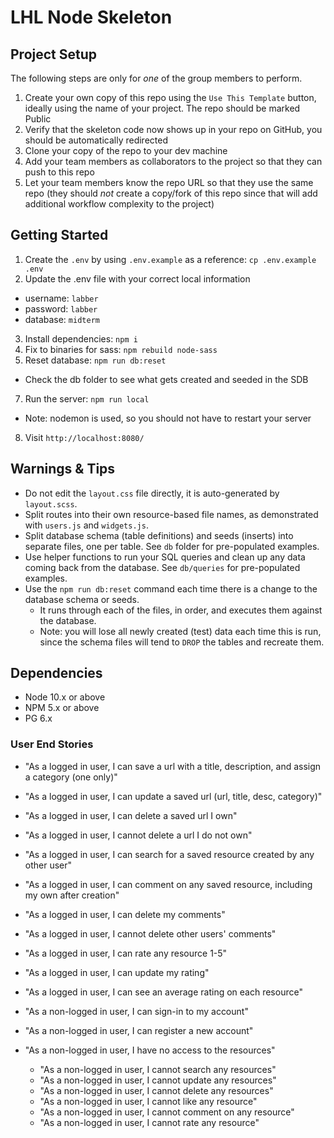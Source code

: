 LHL Node Skeleton
=========

## Project Setup

The following steps are only for _one_ of the group members to perform.

1. Create your own copy of this repo using the `Use This Template` button, ideally using the name of your project. The repo should be marked Public
2. Verify that the skeleton code now shows up in your repo on GitHub, you should be automatically redirected
3. Clone your copy of the repo to your dev machine
4. Add your team members as collaborators to the project so that they can push to this repo
5. Let your team members know the repo URL so that they use the same repo (they should _not_ create a copy/fork of this repo since that will add additional workflow complexity to the project)


## Getting Started

1. Create the `.env` by using `.env.example` as a reference: `cp .env.example .env`
2. Update the .env file with your correct local information 
  - username: `labber` 
  - password: `labber` 
  - database: `midterm`
3. Install dependencies: `npm i`
4. Fix to binaries for sass: `npm rebuild node-sass`
5. Reset database: `npm run db:reset`
  - Check the db folder to see what gets created and seeded in the SDB
7. Run the server: `npm run local`
  - Note: nodemon is used, so you should not have to restart your server
8. Visit `http://localhost:8080/`

## Warnings & Tips

- Do not edit the `layout.css` file directly, it is auto-generated by `layout.scss`.
- Split routes into their own resource-based file names, as demonstrated with `users.js` and `widgets.js`.
- Split database schema (table definitions) and seeds (inserts) into separate files, one per table. See `db` folder for pre-populated examples. 
- Use helper functions to run your SQL queries and clean up any data coming back from the database. See `db/queries` for pre-populated examples.
- Use the `npm run db:reset` command each time there is a change to the database schema or seeds. 
  - It runs through each of the files, in order, and executes them against the database. 
  - Note: you will lose all newly created (test) data each time this is run, since the schema files will tend to `DROP` the tables and recreate them.

## Dependencies

- Node 10.x or above
- NPM 5.x or above
- PG 6.x

### User End Stories
* "As a logged in user, I can save a url with a title, description, and assign a category (one only)"
* "As a logged in user, I can update a saved url (url, title, desc, category)"
* "As a logged in user, I can delete a saved url I own"
* "As a logged in user, I cannot delete a url I do not own" 
* "As a logged in user, I can search for a saved resource created by any other user"
* "As a logged in user, I can comment on any saved resource, including my own after creation" 
* "As a logged in user, I can delete my comments" 
* "As a logged in user, I cannot delete other users' comments"
* "As a logged in user, I can rate any resource 1-5"
* "As a logged in user, I can update my rating" 
* "As a logged in user, I can see an average rating on each resource"

* "As a non-logged in user, I can sign-in to my account"
* "As a non-logged in user, I can register a new account" 
* "As a non-logged in user, I have no access to the resources" 
  * "As a non-logged in user, I cannot search any resources" 
  * "As a non-logged in user, I cannot update any resources" 
  * "As a non-logged in user, I cannot delete any resources" 
  * "As a non-logged in user, I cannot like any resource" 
  * "As a non-logged in user, I cannot comment on any resource"
  * "As a non-logged in user, I cannot rate any resource"  

